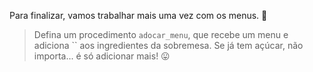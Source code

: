Para finalizar, vamos trabalhar mais uma vez com os menus. :page_facing_up:

> Defina um procedimento `adocar_menu`, que recebe um menu e adiciona `` aos ingredientes da sobremesa. Se  já tem açúcar, não importa... é só adicionar mais! :stuck_out_tongue:
